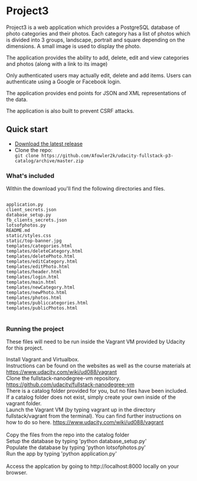 <H1>Project3</H1>

Project3 is a web application which provides a PostgreSQL database of photo categories and their photos.
Each category has a list of photos which is divided into 3 groups, landscape, portrait and square depending on the dimensions.
A small image is used to display the photo.

The application provides the ability to add, delete, edit and view categories and photos (along with a link to its image)

Only authenticated users may actually edit, delete and add items. Users can authenticate using a Google or Facebook login.

The application provides end points for JSON and XML representations of the data.

The application is also built to prevent CSRF attacks.

<H2>Quick start</H2>
<ul>
<li>
<a href="https://github.com/Afowler2k/udacity-fullstack-p3-catalog/archive/master.zip">Download the latest release</a>
</li>
<li>
Clone the repo: 
<code>
git clone https://github.com/Afowler2k/udacity-fullstack-p3-catalog/archive/master.zip
</code>
</li>
</ul>

<h3>What's included</h3>

Within the download you'll find the following directories and files.
<pre>
<code>
application.py
client_secrets.json
database_setup.py
fb_clients_secrets.json
lotsofphotos.py
README.md
static/styles.css
static/top-banner.jpg
templates/categories.html
templates/deleteCategory.html
templates/deletePhoto.html
templates/editCategory.html
templates/editPhoto.html
templates/header.html
templates/login.html
templates/main.html
templates/newCategory.html
templates/newPhoto.html
templates/photos.html
templates/publiccategories.html
templates/publicPhotos.html
</code>
</pre>

<h3>Running the project</h3>

These files will need to be run inside the Vagrant VM provided by Udacity for this project.<br/>

Install Vagrant and Virtualbox.<br/>
Instructions can be found on the websites as well as the course materials at https://www.udacity.com/wiki/ud088/vagrant<br/>
Clone the fullstack-nanodegree-vm repository. https://github.com/udacity/fullstack-nanodegree-vm <br/>
There is a catalog folder provided for you, but no files have been included. If a catalog folder does not exist, simply create your own inside of the vagrant folder.<br/>
Launch the Vagrant VM (by typing vagrant up in the directory fullstack/vagrant from the terminal). You can find further instructions on how to do so here. https://www.udacity.com/wiki/ud088/vagrant<br/>
<br/>
Copy the files from the repo into the catalog folder<br/>
Setup the database by typing 'python database_setup.py'<br/>
Populate the database by typing 'python lotsofphotos.py'<br/>
Run the app by typing 'python application.py'<br/>
<br/>
Access the applcation by going to http://localhost:8000 locally on your browser.<br/>

